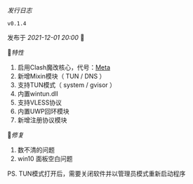 *发行日志*

`v0.1.4`

发布于 _2021-12-01 20:00_ 👏

🎉*特性*

1. 启用Clash魔改核心，代号：[Meta](https://github.com/Clash-Mini/clash)
2. 新增Mixin模块（ TUN / DNS ）
3. 支持TUN模式（ system / gvisor ）
4. 内置wintun.dll
5. 支持VLESS协议
6. 内置UWP回环模块
7. 新增注册协议模块

🎇*修复*

1. 数不清的问题
2. win10 面板空白问题

PS. TUN模式打开后，需要关闭软件并以管理员模式重新启动程序